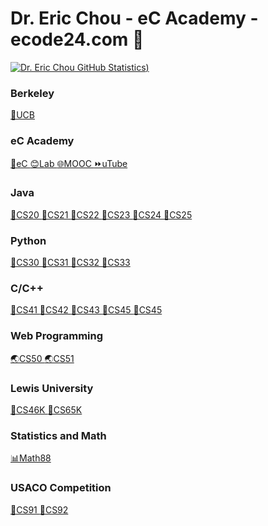 # Dr. Eric Chou - eC Academy - ecode24.com 👋
[![Dr. Eric Chou GitHub Statistics](https://github-readme-stats.vercel.app/api?username=echou510&show_icons=true&theme=tokyonight))
](https://github.com/echou510/github-readme-stats)

### Berkeley
[🐻UCB  ](https://github.com/echou510/UC_Berkeley)
### eC Academy
[🌝eC  ](http://www.ecode24.com)[😊Lab  ](https://www.ecode24.com/moodle/)[🌐MOOC  ](https://www.ecodehacker.com/)[⏩uTube  ](https://www.youtube.com/c/EricChouPhD)
### Java
[🍵CS20 ](https://github.com/echou510/CS20Greenfoot)[🍵CS21  ](https://github.com/echou510/CS21PreAPJava)[🍵CS22  ](https://github.com/echou510/CS22Java1)[🍵CS23  ](https://github.com/echou510/CS23Java2)[🍵CS24  ](https://github.com/echou510/CS24APCSAReview)[🍵CS25 ](https://github.com/echou510/CS25Java3)
### Python
[🐍CS30  ](https://github.com/echou510/CS30BriefPython)[🐍CS31  ](https://github.com/echou510/CS31Python1)[🐍CS32  ](https://github.com/echou510/CS32Python2)[🐍CS33  ](https://github.com/echou510/CS33Python3)
### C/C++
[🔵CS41  ](#)[🔵CS42  ](#)[🔵CS43  ](#)[🔵CS45  ](#)[🔵CS45  ](#)
### Web Programming
[🌏CS50  ](https://github.com/echou510/CS50_WebDesign)[🌏CS51  ](https://github.com/echou510/CS51APCSP)
### Lewis University
[💒CS46K  ](https://github.com/echou510/CS46ProgrammingLanguages)[💒CS65K  ](https://github.com/echou510/CS75Robotics)
### Statistics and Math
[📊Math88  ](https://github.com/echou510/Math88APStatistics)
### USACO Competition
[🐄CS91  ](https://github.com/echou510/CS91USACObronze)[🐄CS92  ](https://github.com/echou510/CS92USACOsilver)
<!--
**echou510/echou510** is a ✨ _special_ ✨ repository because its `README.md` (this file) appears on your GitHub profile.

Here are some ideas to get you started:

- 🔭 I’m currently working on ...
- 🌱 I’m currently learning ...
- 👯 I’m looking to collaborate on ...
- 🤔 I’m looking for help with ...
- 💬 Ask me about ...
- 📫 How to reach me: ...
- 😄 Pronouns: ...
- ⚡ Fun fact: ...
-->

